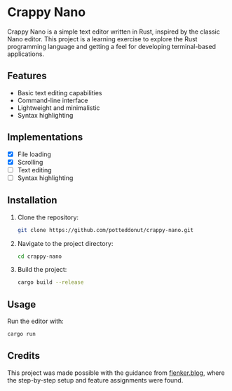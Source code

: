 # Crappy Nano

Crappy Nano is a simple text editor written in Rust, inspired by the classic Nano editor. This project is a learning exercise to explore the Rust programming language and getting a feel for developing terminal-based applications.

## Features

-   Basic text editing capabilities
-   Command-line interface
-   Lightweight and minimalistic
-   Syntax highlighting

## Implementations

-   [x] File loading
-   [x] Scrolling
-   [ ] Text editing
-   [ ] Syntax highlighting

## Installation

1. Clone the repository:
    ```bash
    git clone https://github.com/potteddonut/crappy-nano.git
    ```
2. Navigate to the project directory:
    ```bash
    cd crappy-nano
    ```
3. Build the project:
    ```bash
    cargo build --release
    ```

## Usage

Run the editor with:

```bash
cargo run
```

## Credits

This project was made possible with the guidance from [flenker.blog](https://www.flenker.blog/hecto/), where the step-by-step setup and feature assignments were found.
